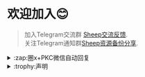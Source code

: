 # 欢迎加入😊
> 加入Telegram交流群 [Sheep交流反馈](https://t.me/sheep_007_xiaoyang).  
> 关注Telegram通知群[Sheep资源备份分享](https://t.me/sheep_007xiaoyang).


<details>
<summary>:zap:圈x+PKC微信自动回复</summary>
 1. QuantumultX设置开启进入HTTP Backend(右上角第二个)开启该功能，并设置(右上角第一个):  
监听地址:`127.0.0.1`  
端口:`9999`
2.在HTTP Backend里面(右上角第三个)➕填入[backend]处理请求路径与脚本路径:  
处理请求路径: `^/sheep/pkc/gpt/`  
脚本路径: [长按复制]{https://raw.githubusercontent.com/SheepFJ/Sheep/refs/heads/main/sheepTask/pkcWeChatGpt.js}  
3.设置微信pkc插件--关键词自动回复:  
pkc插件中打开关键词自动回复，进入关键词回复设置右上点添加，自动回复文本(必填)中填写`/pkc text 1 [原文]`


</details>



<details>
<summary>:trophy:声明</summary>
## :construction:免责声明：

* 本项目中的所有解锁与解密分析脚本仅供资源共享与学习交流之用，不对其合法性、准确性、完整性和有效性作任何保证，请用户自行评估和判断。

* 任何间接使用本项目脚本的行为，包括但不限于搭建 VPS 或在违反国家/地区法律及相关规定的情况下传播内容，由此导致的隐私泄漏或其他后果，概由用户自行承担责任。

* 禁止将本项目的任何内容用于商业用途或任何非法目的，因不当使用而引发的后果由使用者自行负责。

* 若任何单位或个人认为本项目的脚本可能侵犯其合法权益，请及时提供身份及权利证明，我们将在核实后移除相关内容。

* 对于脚本使用中可能出现的任何问题，包括但不限于因脚本错误而造成的损失或损害，项目不承担任何责任。

* 用户需在下载后 24 小时内从计算机或移动设备中完全删除上述内容。

* 任何以任何方式访问或使用本项目脚本的用户，均应仔细阅读并遵守本声明。我们保留随时修改或补充本免责声明的权利。使用或复制任何相关内容即视为您已接受本声明。


</details>

